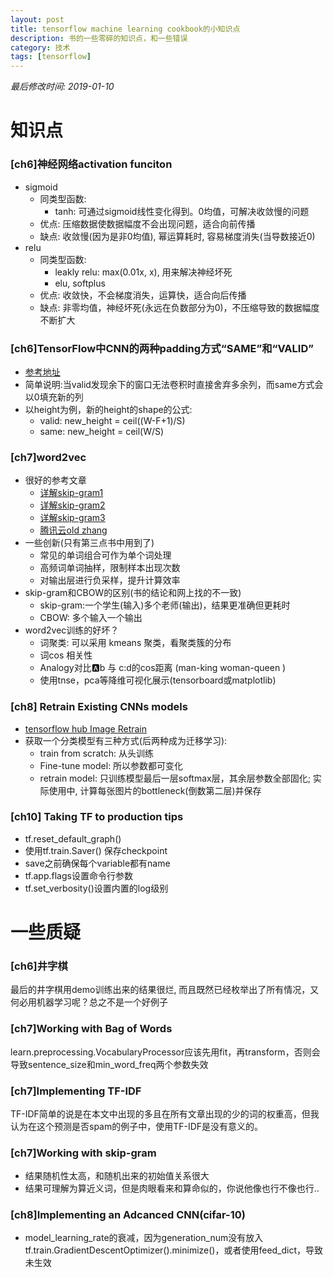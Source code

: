 ```yaml
---
layout: post
title: tensorflow machine learning cookbook的小知识点
description: 书的一些零碎的知识点，和一些错误
category: 技术
tags: [tensorflow]
---
```


*最后修改时间: 2019-01-10*

# 知识点
### [ch6]神经网络activation funciton
+ sigmoid
	+ 同类型函数: 
		+ tanh: 可通过sigmoid线性变化得到。0均值，可解决收敛慢的问题
	+ 优点: 压缩数据使数据幅度不会出现问题，适合向前传播
	+ 缺点: 收敛慢(因为是非0均值), 幂运算耗时, 容易梯度消失(当导数接近0)
+ relu
	+ 同类型函数: 
		+ leakly relu: max(0.01x, x), 用来解决神经坏死
		+ elu, softplus
	+ 优点: 收敛快，不会梯度消失，运算快，适合向后传播
	+ 缺点: 非零均值，神经坏死(永远在负数部分为0)，不压缩导致的数据幅度不断扩大

### [ch6]TensorFlow中CNN的两种padding方式“SAME”和“VALID”
+ [参考地址](https://blog.csdn.net/wuzqChom/article/details/74785643)
+ 简单说明:当valid发现余下的窗口无法卷积时直接舍弃多余列，而same方式会以0填充新的列
+ 以height为例，新的height的shape的公式:
	+ valid: new_height = ceil((W-F+1)/S)
	+ same: new_height = ceil(W/S)

### [ch7]word2vec
+ 很好的参考文章
	+ [详解skip-gram1](https://www.leiphone.com/news/201706/PamWKpfRFEI42McI.html)
	+ [详解skip-gram2](https://www.leiphone.com/news/201706/eV8j3Nu8SMqGBnQB.html)
	+ [详解skip-gram3](https://www.leiphone.com/news/201706/QprrvzsrZCl4S2lw.html)
	+ [腾讯云old zhang](https://cloud.tencent.com/developer/article/1005771)
+ 一些创新(只有第三点书中用到了)
	+ 常见的单词组合可作为单个词处理
	+ 高频词单词抽样，限制样本出现次数
	+ 对输出层进行负采样，提升计算效率
+ skip-gram和CBOW的区别(书的结论和网上找的不一致)
	+ skip-gram:一个学生(输入)多个老师(输出)，结果更准确但更耗时
	+ CBOW: 多个输入一个输出
+ word2vec训练的好坏？
	+ 词聚类: 可以采用 kmeans 聚类，看聚类簇的分布
	+ 词cos 相关性
	+ Analogy对比:a:b 与 c:d的cos距离 (man-king woman-queen )
	+ 使用tnse，pca等降维可视化展示(tensorboard或matplotlib)

### [ch8] Retrain Existing CNNs models
+ [tensorflow hub Image Retrain](https://www.tensorflow.org/hub/tutorials/image_retraining)
+ 获取一个分类模型有三种方式(后两种成为迁移学习):
    + train from scratch: 从头训练
    + Fine-tune model: 所以参数都可变化
    + retrain model: 只训练模型最后一层softmax层，其余层参数全部固化; 实际使用中, 计算每张图片的bottleneck(倒数第二层)并保存

### [ch10] Taking TF to production tips
+ tf.reset_default_graph() 
+ 使用tf.train.Saver() 保存checkpoint
+ save之前确保每个variable都有name
+ tf.app.flags设置命令行参数
+ tf.set_verbosity()设置内置的log级别

# 一些质疑
### [ch6]井字棋
最后的井字棋用demo训练出来的结果很烂, 而且既然已经枚举出了所有情况，又何必用机器学习呢？总之不是一个好例子

### [ch7]Working with Bag of Words
learn.preprocessing.VocabularyProcessor应该先用fit，再transform，否则会导致sentence_size和min_word_freq两个参数失效

### [ch7]Implementing TF-IDF
TF-IDF简单的说是在本文中出现的多且在所有文章出现的少的词的权重高，但我认为在这个预测是否spam的例子中，使用TF-IDF是没有意义的。

### [ch7]Working with skip-gram
+ 结果随机性太高，和随机出来的初始值关系很大
+ 结果可理解为算近义词，但是肉眼看来和算命似的，你说他像也行不像也行..

### [ch8]Implementing an Adcanced CNN(cifar-10)
+ model_learning_rate的衰减，因为generation_num没有放入tf.train.GradientDescentOptimizer().minimize()，或者使用feed_dict，导致未生效

